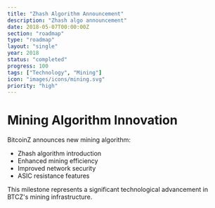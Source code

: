 ```yaml
---
title: "Zhash Algorithm Announcement"
description: "Zhash algo announcement"
date: 2018-05-07T00:00:00Z
section: "roadmap"
type: "roadmap"
layout: "single"
year: 2018
status: "completed"
progress: 100
tags: ["Technology", "Mining"]
icon: "images/icons/mining.svg"
priority: "high"
---
```


# Mining Algorithm Innovation

BitcoinZ announces new mining algorithm:
- Zhash algorithm introduction
- Enhanced mining efficiency
- Improved network security
- ASIC resistance features

This milestone represents a significant technological advancement in BTCZ's mining infrastructure.
